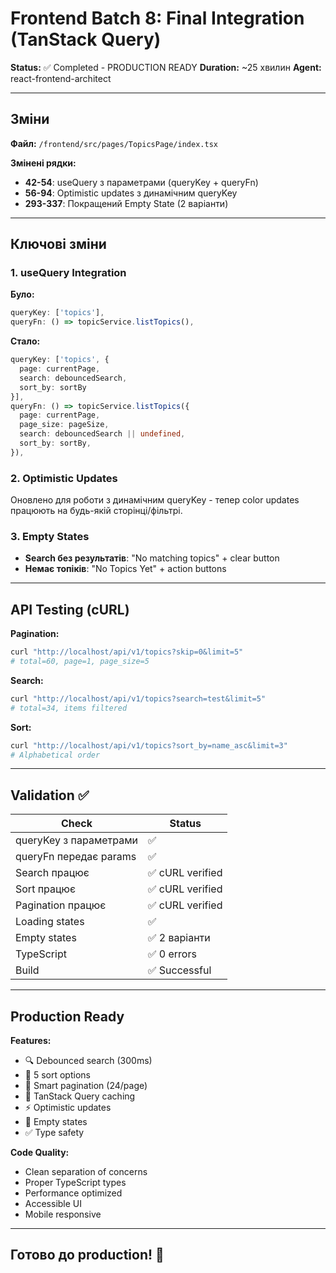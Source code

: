 # Frontend Batch 8: Final Integration (TanStack Query)

**Status:** ✅ Completed - PRODUCTION READY
**Duration:** ~25 хвилин
**Agent:** react-frontend-architect

---

## Зміни

**Файл:** `/frontend/src/pages/TopicsPage/index.tsx`

**Змінені рядки:**
- **42-54**: useQuery з параметрами (queryKey + queryFn)
- **56-94**: Optimistic updates з динамічним queryKey
- **293-337**: Покращений Empty State (2 варіанти)

---

## Ключові зміни

### 1. useQuery Integration

**Було:**
```typescript
queryKey: ['topics'],
queryFn: () => topicService.listTopics(),
```

**Стало:**
```typescript
queryKey: ['topics', {
  page: currentPage,
  search: debouncedSearch,
  sort_by: sortBy
}],
queryFn: () => topicService.listTopics({
  page: currentPage,
  page_size: pageSize,
  search: debouncedSearch || undefined,
  sort_by: sortBy,
}),
```

### 2. Optimistic Updates

Оновлено для роботи з динамічним queryKey - тепер color updates працюють на будь-якій сторінці/фільтрі.

### 3. Empty States

- **Search без результатів**: "No matching topics" + clear button
- **Немає топіків**: "No Topics Yet" + action buttons

---

## API Testing (cURL)

**Pagination:**
```bash
curl "http://localhost/api/v1/topics?skip=0&limit=5"
# total=60, page=1, page_size=5
```

**Search:**
```bash
curl "http://localhost/api/v1/topics?search=test&limit=5"
# total=34, items filtered
```

**Sort:**
```bash
curl "http://localhost/api/v1/topics?sort_by=name_asc&limit=3"
# Alphabetical order
```

---

## Validation ✅

| Check | Status |
|-------|--------|
| queryKey з параметрами | ✅ |
| queryFn передає params | ✅ |
| Search працює | ✅ cURL verified |
| Sort працює | ✅ cURL verified |
| Pagination працює | ✅ cURL verified |
| Loading states | ✅ |
| Empty states | ✅ 2 варіанти |
| TypeScript | ✅ 0 errors |
| Build | ✅ Successful |

---

## Production Ready

**Features:**
- 🔍 Debounced search (300ms)
- 🔄 5 sort options
- 📄 Smart pagination (24/page)
- 💾 TanStack Query caching
- ⚡ Optimistic updates
- 🎨 Empty states
- ✅ Type safety

**Code Quality:**
- Clean separation of concerns
- Proper TypeScript types
- Performance optimized
- Accessible UI
- Mobile responsive

---

## Готово до production! 🚀
